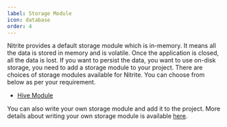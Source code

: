 ```yaml
---
label: Storage Module
icon: database
order: 4
---
```


Nitrite provides a default storage module which is in-memory. It means all the data is stored in memory and is volatile. Once the application is closed, all the data is lost. If you want to persist the data, you want to use on-disk storage, you need to add a storage module to your project. There are choices of storage modules available for Nitrite. You can choose from below as per your requirement.

- [Hive Module](hive.md)

You can also write your own storage module and add it to the project. More details about writing your own storage module is available [here](custom.md).